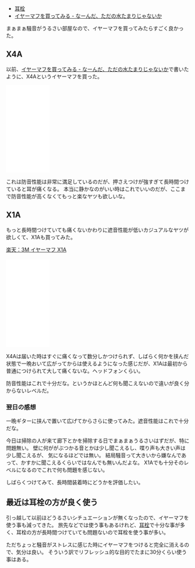 - [耳栓](%E8%80%B3%E6%A0%93)
- [イヤーマフを買ってみる - なーんだ、ただの水たまりじゃないか](https://karino2.github.io/2021/07/04/try_yearmuff.html)

まぁまぁ騒音がうるさい部屋なので、イヤーマフを買ってみたらすごく良かった。

## X4A

以前、[イヤーマフを買ってみる - なーんだ、ただの水たまりじゃないか](https://karino2.github.io/2021/07/04/try_yearmuff.html)で書いたように、X4Aというイヤーマフを買った。

<iframe style="width:120px;height:240px;" marginwidth="0" marginheight="0" scrolling="no" frameborder="0" src="//rcm-fe.amazon-adsystem.com/e/cm?lt1=_blank&bc1=000000&IS2=1&bg1=FFFFFF&fc1=000000&lc1=0000FF&t=karino203-22&language=en_US&o=9&p=8&l=as4&m=amazon&f=ifr&ref=as_ss_li_til&asins=B01BHF3YOA&linkId=6300c4af5b8df60aae9866ab67fc0efc"></iframe>

これは防音性能は非常に満足しているのだが、押さえつけが強すぎて長時間つけていると耳が痛くなる。
本当に静かなのがいい時はこれでいいのだが、ここまで防音性能が高くなくてもっと楽なヤツも欲しいな。

## X1A

もっと長時間つけていても痛くないかわりに遮音性能が低いカジュアルなヤツが欲しくて、X1Aも買ってみた。

<a href="https://hb.afl.rakuten.co.jp/ichiba/283afb2d.7ff70445.283afb2e.0728e0b3/?pc=https%3A%2F%2Fitem.rakuten.co.jp%2Ftrshop%2Fx1a-3m-peltor%2F&link_type=pict&ut=eyJwYWdlIjoiaXRlbSIsInR5cGUiOiJwaWN0Iiwic2l6ZSI6IjI0MHgyNDAiLCJuYW0iOjEsIm5hbXAiOiJyaWdodCIsImNvbSI6MSwiY29tcCI6ImRvd24iLCJwcmljZSI6MCwiYm9yIjoxLCJjb2wiOjEsImJidG4iOjEsInByb2QiOjAsImFtcCI6ZmFsc2V9" target="_blank" rel="nofollow sponsored noopener" style="word-wrap:break-word;"  >楽天：3M イヤーマフ X1A<br><img src="https://hbb.afl.rakuten.co.jp/hgb/283afb2d.7ff70445.283afb2e.0728e0b3/?me_id=1368878&item_id=10000000&pc=https%3A%2F%2Fthumbnail.image.rakuten.co.jp%2F%400_mall%2Ftrshop%2Fcabinet%2Fimgrc0093738347.jpg%3F_ex%3D240x240&s=240x240&t=pict" border="0" style="margin:2px" alt="" title=""></a>

<iframe sandbox="allow-popups allow-scripts allow-modals allow-forms allow-same-origin" style="width:120px;height:240px;" marginwidth="0" marginheight="0" scrolling="no" frameborder="0" src="//rcm-fe.amazon-adsystem.com/e/cm?lt1=_blank&bc1=000000&IS2=1&bg1=FFFFFF&fc1=000000&lc1=0000FF&t=karino203-22&language=en_US&o=9&p=8&l=as4&m=amazon&f=ifr&ref=as_ss_li_til&asins=B01BHF3XZK&linkId=5da50e06bac11fc9c23574e8d7aecae6"></iframe>

X4Aは届いた時はすぐに痛くなって数分しかつけられず、しばらく何かを挟んだ状態で一晩おいて広がってからは使えるようになった感じだが、X1Aは最初から普通につけられて大して痛くないな。ヘッドフォンくらい。

防音性能はこれで十分だな。というかほとんど何も聞こえないので違いが良く分からないレベルだ。

### 翌日の感想

一晩ギターに挟んで置いて広げてからさらに使ってみた。遮音性能はこれで十分だな。

今日は掃除の人が来て廊下とかを掃除する日でまぁまぁうるさいはずだが、特に問題無い。
壁に何ががぶつかる音とかは少し聞こえるし、喋り声も大きい声は少し聞こえるが、
気になるほどでは無い。
結局騒音って大きいから嫌なんであって、かすかに聞こえるくらいではなんでも無いんだよな。
X1Aでも十分そのレベルになるのでこれで何も問題を感じない。

しばらくつけてみて、長時間装着時にどうかを評価したい。

## 最近は耳栓の方が良く使う

引っ越して以前ほどうるさいシチュエーションが無くなったので、イヤーマフを使う事も減ってきた。
旅先などでは使う事もあるけれど、[耳栓](%E8%80%B3%E6%A0%93)で十分な事が多く、耳栓の方が長時間つけていても問題ないので耳栓を使う事が多い。

ただちょっと騒音がストレスに感じた時にイヤーマフをつけると完全に消えるので、気分は良い。
そういう訳でリフレッシュ的な目的でたまに30分くらい使う事はある。
